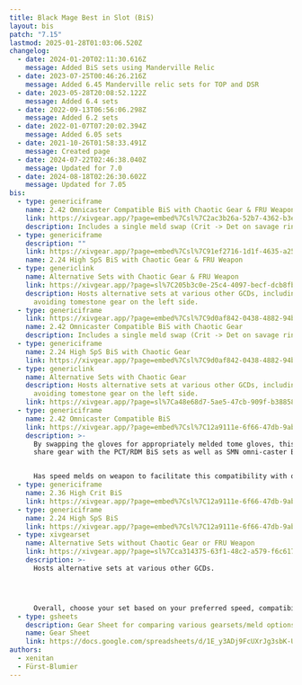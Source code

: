 ```yaml
---
title: Black Mage Best in Slot (BiS)
layout: bis
patch: "7.15"
lastmod: 2025-01-28T01:03:06.520Z
changelog:
  - date: 2024-01-20T02:11:30.616Z
    message: Added BiS sets using Manderville Relic
  - date: 2023-07-25T00:46:26.216Z
    message: Added 6.45 Manderville relic sets for TOP and DSR
  - date: 2023-05-28T20:08:52.122Z
    message: Added 6.4 sets
  - date: 2022-09-13T06:56:06.298Z
    message: Added 6.2 sets
  - date: 2022-01-07T07:20:02.394Z
    message: Added 6.05 sets
  - date: 2021-10-26T01:58:33.491Z
    message: Created page
  - date: 2024-07-22T02:46:38.040Z
    message: Updated for 7.0
  - date: 2024-08-18T02:26:30.602Z
    message: Updated for 7.05
bis:
  - type: genericiframe
    name: 2.42 Omnicaster Compatible BiS with Chaotic Gear & FRU Weapon
    link: https://xivgear.app/?page=embed%7Csl%7C2ac3b26a-52b7-4362-b3ed-dd0f0100995f&onlySetIndex=0
    description: Includes a single meld swap (Crit -> Det on savage ring).
  - type: genericiframe
    description: ""
    link: https://xivgear.app/?page=embed%7Csl%7C91ef2716-1d1f-4635-a251-e7c3702fd07b&onlySetIndex=3
    name: 2.24 High SpS BiS with Chaotic Gear & FRU Weapon
  - type: genericlink
    name: Alternative Sets with Chaotic Gear & FRU Weapon
    link: https://xivgear.app/?page=sl%7C205b3c0e-25c4-4097-becf-dcb8fb5daaa6
    description: Hosts alternative sets at various other GCDs, including some sets
      avoiding tomestone gear on the left side.
  - type: genericiframe
    link: https://xivgear.app/?page=embed%7Csl%7C9d0af842-0438-4882-94b3-fdad99c55327&onlySetIndex=0
    name: 2.42 Omnicaster Compatible BiS with Chaotic Gear
    description: Includes a single meld swap (Crit -> Det on savage ring)
  - type: genericiframe
    name: 2.24 High SpS BiS with Chaotic Gear
    link: https://xivgear.app/?page=embed%7Csl%7C9d0af842-0438-4882-94b3-fdad99c55327&onlySetIndex=2
  - type: genericlink
    name: Alternative Sets with Chaotic Gear
    description: Hosts alternative sets at various other GCDs, including some sets
      avoiding tomestone gear on the left side.
    link: https://xivgear.app/?page=sl%7Ca48e68d7-5ae5-47cb-909f-b38858023aaa
  - type: genericiframe
    name: 2.42 Omnicaster Compatible BiS
    link: https://xivgear.app/?page=embed%7Csl%7C12a9111e-6f66-47db-9abf-a41ecf5dc283&onlySetIndex=0
    description: >-
      By swapping the gloves for appropriately melded tome gloves, this set can
      share gear with the PCT/RDM BiS sets as well as SMN omni-caster BiS sets.


      Has speed melds on weapon to facilitate this compatibility with other caster sets.
  - type: genericiframe
    name: 2.36 High Crit BiS
    link: https://xivgear.app/?page=embed%7Csl%7C12a9111e-6f66-47db-9abf-a41ecf5dc283&onlySetIndex=2
  - type: genericiframe
    name: 2.24 High SpS BiS
    link: https://xivgear.app/?page=embed%7Csl%7C12a9111e-6f66-47db-9abf-a41ecf5dc283&onlySetIndex=3
  - type: xivgearset
    name: Alternative Sets without Chaotic Gear or FRU Weapon
    link: https://xivgear.app/?page=sl%7Cca314375-63f1-48c2-a579-f6c617c54637
    description: >-
      Hosts alternative sets at various other GCDs.




      Overall, choose your set based on your preferred speed, compatibility with other casters, or whatever else. The damage difference between sets is fairly minimal, particularly between sets using the Chaotic gear vs tome/raid gear.
  - type: gsheets
    description: Gear Sheet for comparing various gearsets/meld options.
    name: Gear Sheet
    link: https://docs.google.com/spreadsheets/d/1E_y3ADj9FcUXrJg3sbK-UiIcOoYawB8Et9P-LfxT_TE/edit?gid=654212594#gid=654212594
authors:
  - xenitan
  - Fürst-Blumier
---
```

